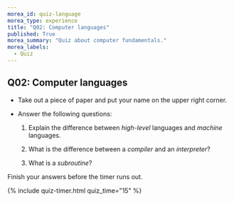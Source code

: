 ```yaml
---
morea_id: quiz-language
morea_type: experience
title: "Q02: Computer languages"
published: True
morea_summary: "Quiz about computer fundamentals."
morea_labels: 
  - Quiz
---
```


## Q02: Computer languages

* Take out a piece of paper and put your name on the upper right corner.

* Answer the following questions:

  1. Explain the difference between *high-level* languages and *machine* languages.

  2. What is the difference between a *compiler* and an *interpreter*?
  
  3. What is a *subroutine*?


Finish your answers before the timer runs out.

{% include quiz-timer.html quiz_time="15" %}

